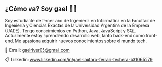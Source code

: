 ## ¿Cómo va? Soy gael 👋🫡

Soy estudiante de tercer año de Ingeniería en Informática en la Facultad de Ingeniería y Ciencias Exactas de la Universidad Argentina de la Empresa (UADE). Tengo conocimientos en Python, Java, JavaScript y SQL. Actualmente estoy aprendiendo desarrollo web, tanto back-end como front-end. Me apasiona adquirir nuevos conocimientos sobre el mundo tech. 


📧 Email: gaelriver05@gmail.com

📋 Linkedin: www.linkedin.com/in/gael-lautaro-ferrari-techera-b31065279
